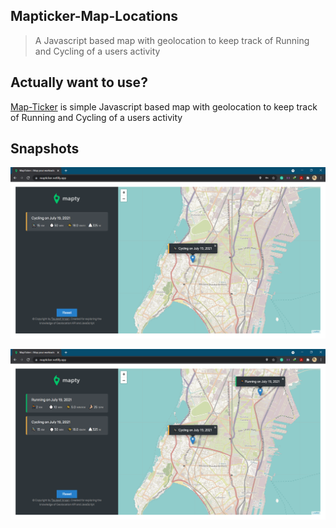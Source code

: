 ## Mapticker-Map-Locations
> A Javascript based map with geolocation to keep track of Running and Cycling of a users activity

## Actually want to use?
[Map-Ticker](https://mapticker.netlify.app/) is simple Javascript based map with geolocation to keep track of Running and Cycling of a users activity

## Snapshots

![](output/ss1.PNG)

![](output/ss2.PNG)
